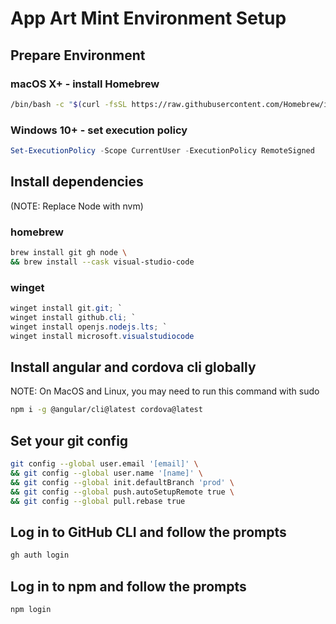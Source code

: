# App Art Mint Environment Setup
## Prepare Environment
### macOS X+ - install Homebrew
```bash
/bin/bash -c "$(curl -fsSL https://raw.githubusercontent.com/Homebrew/install/HEAD/install.sh)"
```

### Windows 10+ - set execution policy
```powershell
Set-ExecutionPolicy -Scope CurrentUser -ExecutionPolicy RemoteSigned
```

## Install dependencies
(NOTE: Replace Node with nvm)
### homebrew
```bash
brew install git gh node \
&& brew install --cask visual-studio-code
```

### winget
```powershell
winget install git.git; `
winget install github.cli; `
winget install openjs.nodejs.lts; `
winget install microsoft.visualstudiocode
```

## Install angular and cordova cli globally
NOTE: On MacOS and Linux, you may need to run this command with sudo

```bash
npm i -g @angular/cli@latest cordova@latest
```

## Set your git config
```bash
git config --global user.email '[email]' \
&& git config --global user.name '[name]' \
&& git config --global init.defaultBranch 'prod' \
&& git config --global push.autoSetupRemote true \
&& git config --global pull.rebase true
```

## Log in to GitHub CLI and follow the prompts
```bash
gh auth login
```

## Log in to npm and follow the prompts
```bash
npm login
```
